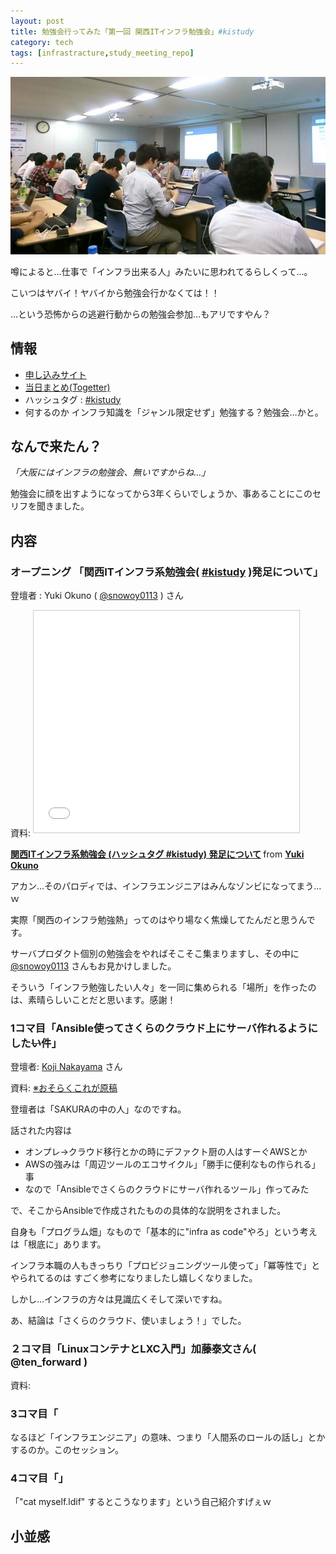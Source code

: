 ```yaml
---
layout: post
title: 勉強会行ってみた「第一回 関西ITインフラ勉強会」#kistudy
category: tech
tags: [infrastracture,study_meeting_repo]
---
```


![会場の様子](/images/2015-09-13-kistudy.jpg)

噂によると…仕事で「インフラ出来る人」みたいに思われてるらしくって…。

こいつはヤバイ！ヤバイから勉強会行かなくては！！

…という恐怖からの逃避行動からの勉強会参加…もアリですやん？

## 情報

+ [申し込みサイト](http://kansai-itinfra.connpass.com/event/18858/)
+ [当日まとめ(Togetter)](http://togetter.com/li/873319)
+ ハッシュタグ : [#kistudy](https://twitter.com/search?q=%23kistudy)
+ 何するのか
    インフラ知識を「ジャンル限定せず」勉強する？勉強会…かと。

## なんで来たん？

_「大阪にはインフラの勉強会、無いですからね…」_

勉強会に顔を出すようになってから3年くらいでしょうか、事あることにこのセリフを聞きました。



## 内容

### オープニング 「関西ITインフラ系勉強会( [#kistudy](https://twitter.com/search?q=%23kistudy) )発足について」

登壇者 : Yuki Okuno ( [@snowoy0113](https://twitter.com/snowoy0113) ) さん

資料: <iframe src="//www.slideshare.net/slideshow/embed_code/key/9wm0nJnFh0BaKq" width="425" height="355" frameborder="0" marginwidth="0" marginheight="0" scrolling="no" style="border:1px solid #CCC; border-width:1px; margin-bottom:5px; max-width: 100%;" allowfullscreen> </iframe> <div style="margin-bottom:5px"> <strong> <a href="//www.slideshare.net/yukiokuno0113/it-kistudy" title="関西ITインフラ系勉強会 (ハッシュタグ #kistudy) 発足について" target="_blank">関西ITインフラ系勉強会 (ハッシュタグ #kistudy) 発足について</a> </strong> from <strong><a href="//www.slideshare.net/yukiokuno0113" target="_blank">Yuki Okuno</a></strong> </div>

アカン…そのパロディでは、インフラエンジニアはみんなゾンビになってまう…ｗ

実際「関西のインフラ勉強熱」ってのはやり場なく焦燥してたんだと思うんです。

サーバプロダクト個別の勉強会をやればそこそこ集まりますし、その中に [@snowoy0113](https://twitter.com/snowoy0113) さんもお見かけしました。

そういう「インフラ勉強したい人々」を一同に集められる「場所」を作ったのは、素晴らしいことだと思います。感謝！

### 1コマ目「Ansible使ってさくらのクラウド上にサーバ作れるようにした~~い~~件」

登壇者: [Koji Nakayama](https://github.com/knakayama) さん

資料: [※おそらくこれが原稿](https://github.com/knakayama/LT-2015-09-13/blob/master/slide.md)

登壇者は「SAKURAの中の人」なのですね。

話された内容は

+ オンプレ→クラウド移行とかの時にデファクト厨の人はすーぐAWSとか
+ AWSの強みは「周辺ツールのエコサイクル」「勝手に便利なもの作られる」事
+ なので「Ansibleでさくらのクラウドにサーバ作れるツール」作ってみた

で、そこからAnsibleで作成されたものの具体的な説明をされました。

自身も「プログラム畑」なもので「基本的に"infra as code"やろ」という考えは「根底に」あります。

インフラ本職の人もきっちり「プロビジョニングツール使って」「冪等性で」とやられてるのは
すごく参考になりましたし嬉しくなりました。

しかし…インフラの方々は見識広くそして深いですね。

あ、結論は「さくらのクラウド、使いましょう！」でした。


### ２コマ目「LinuxコンテナとLXC入門」加藤泰文さん( @ten_forward )

資料: <div style="width: 65%"><script async class="speakerdeck-embed" data-id="71f0fe44770b4a1e8755469e6aaa5104" data-ratio="1.33333333333333" src="//speakerdeck.com/assets/embed.js"></script></div>

### 3コマ目「

なるほど「インフラエンジニア」の意味、つまり「人間系のロールの話し」とかするのか。このセッション。

### 4コマ目「」  

「"cat myself.ldif" するとこうなります」という自己紹介すげぇｗ

## 小並感
